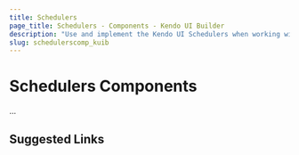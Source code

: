 ```yaml
---
title: Schedulers
page_title: Schedulers - Components - Kendo UI Builder
description: "Use and implement the Kendo UI Schedulers when working with the Kendo UI Builder tool for creating and managing Angular and AngularJS-based web applications."
slug: schedulerscomp_kuib
---
```


# Schedulers Components

...

## Suggested Links
